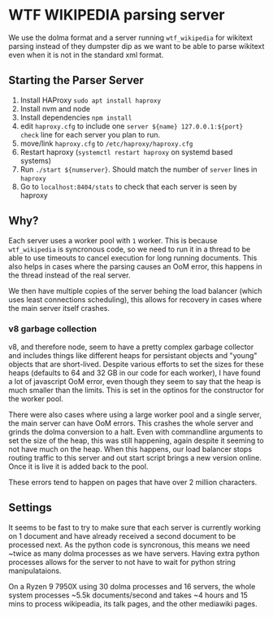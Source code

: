 # WTF WIKIPEDIA parsing server

We use the dolma format and a server running `wtf_wikipedia` for wikitext parsing instead of they dumpster dip as we want to be able to parse wikitext even when it is not in the standard xml format.

## Starting the Parser Server

1. Install HAProxy `sudo apt install haproxy`
2. Install nvm and node
3. Install dependencies `npm install`
4. edit `haproxy.cfg` to include one `server ${name} 127.0.0.1:${port} check` line for each server you plan to run.
5. move/link `haproxy.cfg` to `/etc/haproxy/haproxy.cfg`
6. Restart haproxy (`systemctl restart haproxy` on systemd based systems)
7. Run `./start ${numserver}`. Should match the number of `server` lines in `haproxy`
8. Go to `localhost:8404/stats` to check that each server is seen by haproxy

## Why?

Each server uses a worker pool with `1` worker. This is because `wtf_wikipedia` is syncronous code, so we need to run it in a thread to be able to use timeouts to cancel execution for long running documents. This also helps in cases where the parsing causes an OoM error, this happens in the thread instead of the real server.

We then have multiple copies of the server behing the load balancer (which uses least connections scheduling), this allows for recovery in cases where the main server itself crashes.

### v8 garbage collection

v8, and therefore node, seem to have a pretty complex garbage collector and includes things like different heaps for persistant objects and "young" objects that are short-lived. Despite various efforts to set the sizes for these heaps (defaults to 64 and 32 GB in our code for each worker), I have found a lot of javascript OoM error, even though they seem to say that the heap is much smaller than the limits. This is set in the optinos for the constructor for the worker pool.

There were also cases where using a large worker pool and a single server, the main server can have OoM errors. This crashes the whole server and grinds the dolma conversion to a halt. Even with commandline arguments to set the size of the heap, this was still happening, again despite it seeming to not have much on the heap. When this happens, our load balancer stops routing traffic to this server and out start script brings a new version online. Once it is live it is added back to the pool.

These errors tend to happen on pages that have over 2 million characters.

## Settings

It seems to be fast to try to make sure that each server is currently working on 1 document and have already received a second document to be processed next. As the python code is syncronous, this means we need ~twice as many dolma processes as we have servers. Having extra python processes allows for the server to not have to wait for python string manipulataions.

On a Ryzen 9 7950X using 30 dolma processes and 16 servers, the whole system processes ~5.5k documents/second and takes ~4 hours and 15 mins to process wikipeadia, its talk pages, and the other mediawiki pages.
